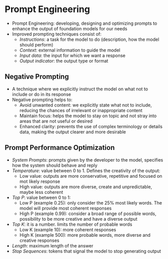 # Prompt Engineering

- Prompt Engineering: developing, designing and optimizing prompts to enhance the output of foundation models for our needs
- Improved prompting techniques consist of:
    - *Instructions*: a task for the model to do (description, how the model should perform)
    - *Context*: external information to guide the model
    - *Input data*: the input for which we want a response
    - *Output indicator*: the output type or format

## Negative Prompting

- A technique where we explicitly instruct the model on what not to include or do in its response
- Negative prompting helps to:
    - Avoid unwanted content: we explicitly state what not to include, reducing the chances of irrelevant or inappropriate content
    - Maintain focus: helps the model to stay on topic and not stray into areas that are not useful or desired
    - Enhanced clarity: prevents the use of complex terminology or details data, making the output clearer and more desirable

## Prompt Performance Optimization

- *System Prompts*: prompts given by the developer to the model, specifies how the system should behave and reply
- *Temperature*: value between 0 to 1. Defines the creativity of the output:
    - Low value: outputs are more conservative, repetitive and focused on mot likely response
    - High value: outputs are more diverse, create and unpredictable, maybe less coherent
- *Top P*: value between 0 to 1:
    - Low P (example 0.25): only consider the 25% most likely words. The model will provide most coherent responses
    - High P (example 0.99): consider a broad range of possible words, possibility to be more creative and have a diverse output
- *Top K*: it is a number. limits the number of probable words
    - Low K (example 10): more coherent responses
    - High K (example 500): more probable words, more diverse and creative responses
- *Length*: maximum length of the answer
- *Stop Sequences*: tokens that signal the model to stop generating output